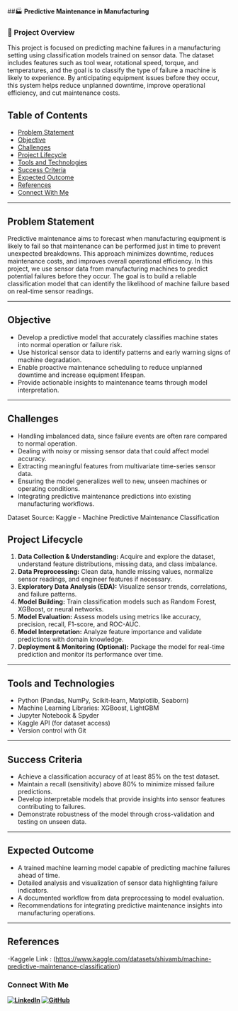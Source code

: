 ##🏭 **Predictive Maintenance in Manufacturing**
### 📌 Project Overview
This project is focused on predicting machine failures in a manufacturing setting using classification models trained on sensor data. The dataset includes features such as tool wear, rotational speed, torque, and temperatures, and the goal is to classify the type of failure a machine is likely to experience. By anticipating equipment issues before they occur, this system helps reduce unplanned downtime, improve operational efficiency, and cut maintenance costs.

## Table of Contents
- [Problem Statement](#problem-statement)
- [Objective](#objective)
- [Challenges](#challenges)
- [Project Lifecycle](#project-lifecycle)
- [Tools and Technologies](#Tools-and-Technologies)
- [Success Criteria](#Success-Criteria)
- [Expected Outcome](#Expected-Outcome)
- [References](#references)
- [Connect With Me](#connect-with-me)

---

## Problem Statement
Predictive maintenance aims to forecast when manufacturing equipment is likely to fail so that maintenance can be performed just in time to prevent unexpected breakdowns. This approach minimizes downtime, reduces maintenance costs, and improves overall operational efficiency. In this project, we use sensor data from manufacturing machines to predict potential failures before they occur. The goal is to build a reliable classification model that can identify the likelihood of machine failure based on real-time sensor readings.

---

## Objective

- Develop a predictive model that accurately classifies machine states into normal operation or failure risk.
- Use historical sensor data to identify patterns and early warning signs of machine degradation.
- Enable proactive maintenance scheduling to reduce unplanned downtime and increase equipment lifespan.
- Provide actionable insights to maintenance teams through model interpretation.

---

## Challenges

- Handling imbalanced data, since failure events are often rare compared to normal operation.
- Dealing with noisy or missing sensor data that could affect model accuracy.
- Extracting meaningful features from multivariate time-series sensor data.
- Ensuring the model generalizes well to new, unseen machines or operating conditions.
- Integrating predictive maintenance predictions into existing manufacturing workflows.


Dataset Source:
Kaggle - Machine Predictive Maintenance Classification

## Project Lifecycle

1. **Data Collection & Understanding:** Acquire and explore the dataset, understand feature distributions, missing data, and class imbalance.
2. **Data Preprocessing:** Clean data, handle missing values, normalize sensor readings, and engineer features if necessary.
3. **Exploratory Data Analysis (EDA):** Visualize sensor trends, correlations, and failure patterns.
4. **Model Building:** Train classification models such as Random Forest, XGBoost, or neural networks.
5. **Model Evaluation:** Assess models using metrics like accuracy, precision, recall, F1-score, and ROC-AUC.
6. **Model Interpretation:** Analyze feature importance and validate predictions with domain knowledge.
7. **Deployment & Monitoring (Optional):** Package the model for real-time prediction and monitor its performance over time.

---

## Tools and Technologies

- Python (Pandas, NumPy, Scikit-learn, Matplotlib, Seaborn)
- Machine Learning Libraries: XGBoost, LightGBM
- Jupyter Notebook & Spyder
- Kaggle API (for dataset access)
- Version control with Git

---

## Success Criteria

- Achieve a classification accuracy of at least 85% on the test dataset.
- Maintain a recall (sensitivity) above 80% to minimize missed failure predictions.
- Develop interpretable models that provide insights into sensor features contributing to failures.
- Demonstrate robustness of the model through cross-validation and testing on unseen data.

---

## Expected Outcome

- A trained machine learning model capable of predicting machine failures ahead of time.
- Detailed analysis and visualization of sensor data highlighting failure indicators.
- A documented workflow from data preprocessing to model evaluation.
- Recommendations for integrating predictive maintenance insights into manufacturing operations.

---

## References

-Kaggele Link : (https://www.kaggle.com/datasets/shivamb/machine-predictive-maintenance-classification)

### Connect With Me 

**[![LinkedIn](https://img.shields.io/badge/LinkedIn-Prathamesh%20Jadhav-blue?logo=linkedin)](https://www.linkedin.com/in/prathamesh-jadhav-78b02523a/) [![GitHub](https://img.shields.io/badge/GitHub-Prathamesh%20Jadhav-2b3137?logo=github)](https://github.com/prathamesh693)**